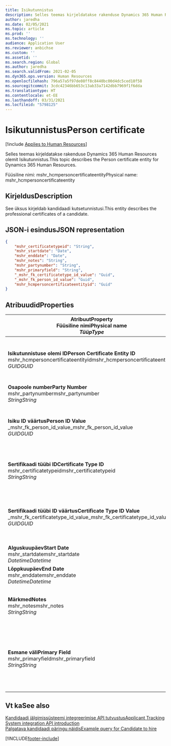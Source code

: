 ```yaml
---
title: Isikutunnistus
description: Selles teemas kirjeldatakse rakenduse Dynamics 365 Human Resources olemit Isikutunnistus.
author: jaredha
ms.date: 02/05/2021
ms.topic: article
ms.prod: ''
ms.technology: ''
audience: Application User
ms.reviewer: anbichse
ms.custom: ''
ms.assetid: ''
ms.search.region: Global
ms.author: jaredha
ms.search.validFrom: 2021-02-05
ms.dyn365.ops.version: Human Resources
ms.openlocfilehash: 796a57a5f97de08ff8c8440bc00d4dc5ced18f58
ms.sourcegitcommit: 3cdc42346bb653c13ab33a7142dbb7969f1f6dda
ms.translationtype: HT
ms.contentlocale: et-EE
ms.lasthandoff: 03/31/2021
ms.locfileid: "5798125"
---
```

# <a name="person-certificate"></a><span data-ttu-id="9f74c-103">Isikutunnistus</span><span class="sxs-lookup"><span data-stu-id="9f74c-103">Person certificate</span></span>

[!include [Applies to Human Resources](../includes/applies-to-hr.md)]

<span data-ttu-id="9f74c-104">Selles teemas kirjeldatakse rakenduse Dynamics 365 Human Resources olemit Isikutunnistus.</span><span class="sxs-lookup"><span data-stu-id="9f74c-104">This topic describes the Person certificate entity for Dynamics 365 Human Resources.</span></span>

<span data-ttu-id="9f74c-105">Füüsiline nimi: mshr_hcmpersoncertificateentity</span><span class="sxs-lookup"><span data-stu-id="9f74c-105">Physical name: mshr_hcmpersoncertificateentity</span></span>

## <a name="description"></a><span data-ttu-id="9f74c-106">Kirjeldus</span><span class="sxs-lookup"><span data-stu-id="9f74c-106">Description</span></span>

<span data-ttu-id="9f74c-107">See üksus kirjeldab kandidaadi kutsetunnistusi.</span><span class="sxs-lookup"><span data-stu-id="9f74c-107">This entity describes the professional certificates of a candidate.</span></span>

## <a name="json-representation"></a><span data-ttu-id="9f74c-108">JSON-i esindus</span><span class="sxs-lookup"><span data-stu-id="9f74c-108">JSON representation</span></span>

```json
{
    "mshr_certificatetypeid": "String",
    "mshr_startdate": "Date",
    "mshr_enddate": "Date",
    "mshr_notes": "String",
    "mshr_partynumber": "String",
    "mshr_primaryfield": "String",
    "_mshr_fk_certificatetype_id_value": "Guid",
    "_mshr_fk_person_id_value": "Guid",
    "mshr_hcmpersoncertificateentityid": "Guid"
}
```

## <a name="properties"></a><span data-ttu-id="9f74c-109">Atribuudid</span><span class="sxs-lookup"><span data-stu-id="9f74c-109">Properties</span></span>

| <span data-ttu-id="9f74c-110">Atribuut</span><span class="sxs-lookup"><span data-stu-id="9f74c-110">Property</span></span><br><span data-ttu-id="9f74c-111">**Füüsiline nimi**</span><span class="sxs-lookup"><span data-stu-id="9f74c-111">**Physical name**</span></span><br><span data-ttu-id="9f74c-112">**_Tüüp_**</span><span class="sxs-lookup"><span data-stu-id="9f74c-112">**_Type_**</span></span> | <span data-ttu-id="9f74c-113">Kasuta</span><span class="sxs-lookup"><span data-stu-id="9f74c-113">Use</span></span> | <span data-ttu-id="9f74c-114">Kirjeldus</span><span class="sxs-lookup"><span data-stu-id="9f74c-114">Description</span></span> |
| --- | --- | --- |
| <span data-ttu-id="9f74c-115">**Isikutunnistuse olemi ID**</span><span class="sxs-lookup"><span data-stu-id="9f74c-115">**Person Certificate Entity ID**</span></span><br><span data-ttu-id="9f74c-116">mshr_hcmpersoncertificateentityid</span><span class="sxs-lookup"><span data-stu-id="9f74c-116">mshr_hcmpersoncertificateentityid</span></span><br><span data-ttu-id="9f74c-117">*GUID*</span><span class="sxs-lookup"><span data-stu-id="9f74c-117">*GUID*</span></span> | <span data-ttu-id="9f74c-118">Kirjutuskaitstud</span><span class="sxs-lookup"><span data-stu-id="9f74c-118">Read-only</span></span><br><span data-ttu-id="9f74c-119">Nõutav</span><span class="sxs-lookup"><span data-stu-id="9f74c-119">Required</span></span> | <span data-ttu-id="9f74c-120">Süsteemi loodud kordumatu identifikaator isikutunnistuse üksuse kirjele.</span><span class="sxs-lookup"><span data-stu-id="9f74c-120">System-generated unique identifier for the person certificate entity record.</span></span> |
| <span data-ttu-id="9f74c-121">**Osapoole number**</span><span class="sxs-lookup"><span data-stu-id="9f74c-121">**Party Number**</span></span><br><span data-ttu-id="9f74c-122">mshr_partynumber</span><span class="sxs-lookup"><span data-stu-id="9f74c-122">mshr_partynumber</span></span><br><span data-ttu-id="9f74c-123">*String*</span><span class="sxs-lookup"><span data-stu-id="9f74c-123">*String*</span></span> | <span data-ttu-id="9f74c-124">Loe/kirjuta</span><span class="sxs-lookup"><span data-stu-id="9f74c-124">Read/write</span></span><br><span data-ttu-id="9f74c-125">Nõutav</span><span class="sxs-lookup"><span data-stu-id="9f74c-125">Required</span></span> | <span data-ttu-id="9f74c-126">Kandidaadi osapoole (isiku) ID.</span><span class="sxs-lookup"><span data-stu-id="9f74c-126">The party (person) ID of the candidate.</span></span> |
| <span data-ttu-id="9f74c-127">**Isiku ID väärtus**</span><span class="sxs-lookup"><span data-stu-id="9f74c-127">**Person ID Value**</span></span><br><span data-ttu-id="9f74c-128">_mshr_fk_person_id_value</span><span class="sxs-lookup"><span data-stu-id="9f74c-128">_mshr_fk_person_id_value</span></span><br><span data-ttu-id="9f74c-129">*GUID*</span><span class="sxs-lookup"><span data-stu-id="9f74c-129">*GUID*</span></span> | <span data-ttu-id="9f74c-130">Kirjutuskaitstud</span><span class="sxs-lookup"><span data-stu-id="9f74c-130">Read-only</span></span><br><span data-ttu-id="9f74c-131">Nõutav</span><span class="sxs-lookup"><span data-stu-id="9f74c-131">Required</span></span><br><span data-ttu-id="9f74c-132">Võõrvõti: mshr_dirpersonentityid olemile mshr_dirpersonentity</span><span class="sxs-lookup"><span data-stu-id="9f74c-132">Foreign key: mshr_dirpersonentityid of mshr_dirpersonentity</span></span> | <span data-ttu-id="9f74c-133">Süsteemi loodud osapoole (isiku) olemi kirje kordumatu identifikaator.</span><span class="sxs-lookup"><span data-stu-id="9f74c-133">The system-generated identifier of the party (person) entity record.</span></span> |
| <span data-ttu-id="9f74c-134">**Sertifikaadi tüübi ID**</span><span class="sxs-lookup"><span data-stu-id="9f74c-134">**Certificate Type ID**</span></span><br><span data-ttu-id="9f74c-135">mshr_certificatetypeid</span><span class="sxs-lookup"><span data-stu-id="9f74c-135">mshr_certificatetypeid</span></span><br><span data-ttu-id="9f74c-136">*String*</span><span class="sxs-lookup"><span data-stu-id="9f74c-136">*String*</span></span> | <span data-ttu-id="9f74c-137">Loe/kirjuta</span><span class="sxs-lookup"><span data-stu-id="9f74c-137">Read/write</span></span><br><span data-ttu-id="9f74c-138">Nõutav</span><span class="sxs-lookup"><span data-stu-id="9f74c-138">Required</span></span> |  <span data-ttu-id="9f74c-139">Human Resourcesis määratletud serditüübi identifikaator.</span><span class="sxs-lookup"><span data-stu-id="9f74c-139">The identifier of the certificate type defined in Human Resources.</span></span> |
| <span data-ttu-id="9f74c-140">**Sertifikaadi tüübi ID väärtus**</span><span class="sxs-lookup"><span data-stu-id="9f74c-140">**Certificate Type ID Value**</span></span><br><span data-ttu-id="9f74c-141">_mshr_fk_certificatetype_id_value</span><span class="sxs-lookup"><span data-stu-id="9f74c-141">_mshr_fk_certificatetype_id_value</span></span><br><span data-ttu-id="9f74c-142">*GUID*</span><span class="sxs-lookup"><span data-stu-id="9f74c-142">*GUID*</span></span> | <span data-ttu-id="9f74c-143">Kirjutuskaitstud</span><span class="sxs-lookup"><span data-stu-id="9f74c-143">Read-only</span></span><br><span data-ttu-id="9f74c-144">Nõutav</span><span class="sxs-lookup"><span data-stu-id="9f74c-144">Required</span></span><br><span data-ttu-id="9f74c-145">Võõrvõti: mshr_hcmcertificatetypeentityid olemist mshr_hcmcertificatetypeentity</span><span class="sxs-lookup"><span data-stu-id="9f74c-145">Foreign key: mshr_hcmcertificatetypeentityid of mshr_hcmcertificatetypeentity</span></span> | <span data-ttu-id="9f74c-146">Seostatud üksuse serditüübi süsteemi loodud kordumatu identifikaator.</span><span class="sxs-lookup"><span data-stu-id="9f74c-146">System-generated unique identifier of the certificate type in the associated entity.</span></span> |
| <span data-ttu-id="9f74c-147">**Alguskuupäev**</span><span class="sxs-lookup"><span data-stu-id="9f74c-147">**Start Date**</span></span><br><span data-ttu-id="9f74c-148">mshr_startdate</span><span class="sxs-lookup"><span data-stu-id="9f74c-148">mshr_startdate</span></span><br><span data-ttu-id="9f74c-149">*Datetime*</span><span class="sxs-lookup"><span data-stu-id="9f74c-149">*Datetime*</span></span> | <span data-ttu-id="9f74c-150">Loe/kirjuta</span><span class="sxs-lookup"><span data-stu-id="9f74c-150">Read/write</span></span><br><span data-ttu-id="9f74c-151">Nõutav</span><span class="sxs-lookup"><span data-stu-id="9f74c-151">Required</span></span> | <span data-ttu-id="9f74c-152">Serdi väljastamise kuupäev.</span><span class="sxs-lookup"><span data-stu-id="9f74c-152">The date at which the certificate was issued.</span></span> |
| <span data-ttu-id="9f74c-153">**Lõppkuupäev**</span><span class="sxs-lookup"><span data-stu-id="9f74c-153">**End Date**</span></span><br><span data-ttu-id="9f74c-154">mshr_enddate</span><span class="sxs-lookup"><span data-stu-id="9f74c-154">mshr_enddate</span></span><br><span data-ttu-id="9f74c-155">*Datetime*</span><span class="sxs-lookup"><span data-stu-id="9f74c-155">*Datetime*</span></span> | <span data-ttu-id="9f74c-156">Loe/kirjuta</span><span class="sxs-lookup"><span data-stu-id="9f74c-156">Read/write</span></span><br><span data-ttu-id="9f74c-157">Valikuline</span><span class="sxs-lookup"><span data-stu-id="9f74c-157">Optional</span></span> | <span data-ttu-id="9f74c-158">Sertifikaadi aegumise kuupäev.</span><span class="sxs-lookup"><span data-stu-id="9f74c-158">The date at which the certificate will expire.</span></span> |
| <span data-ttu-id="9f74c-159">**Märkmed**</span><span class="sxs-lookup"><span data-stu-id="9f74c-159">**Notes**</span></span><br><span data-ttu-id="9f74c-160">mshr_notes</span><span class="sxs-lookup"><span data-stu-id="9f74c-160">mshr_notes</span></span><br><span data-ttu-id="9f74c-161">*String*</span><span class="sxs-lookup"><span data-stu-id="9f74c-161">*String*</span></span> | <span data-ttu-id="9f74c-162">Loe/kirjuta</span><span class="sxs-lookup"><span data-stu-id="9f74c-162">Read/write</span></span><br><span data-ttu-id="9f74c-163">Valikuline</span><span class="sxs-lookup"><span data-stu-id="9f74c-163">Optional</span></span> | <span data-ttu-id="9f74c-164">Märkused värbamishalduritele ja värbajatele kasutamiseks.</span><span class="sxs-lookup"><span data-stu-id="9f74c-164">Notes for use by hiring managers and recruiters.</span></span> |
| <span data-ttu-id="9f74c-165">**Esmane väli**</span><span class="sxs-lookup"><span data-stu-id="9f74c-165">**Primary Field**</span></span><br><span data-ttu-id="9f74c-166">mshr_primaryfield</span><span class="sxs-lookup"><span data-stu-id="9f74c-166">mshr_primaryfield</span></span><br><span data-ttu-id="9f74c-167">*String*</span><span class="sxs-lookup"><span data-stu-id="9f74c-167">*String*</span></span> | <span data-ttu-id="9f74c-168">Kirjutuskaitstud</span><span class="sxs-lookup"><span data-stu-id="9f74c-168">Read-only</span></span><br><span data-ttu-id="9f74c-169">Nõutav</span><span class="sxs-lookup"><span data-stu-id="9f74c-169">Required</span></span> |  <span data-ttu-id="9f74c-170">Väli, mida kasutatakse üksusekirje esmase ID-na.</span><span class="sxs-lookup"><span data-stu-id="9f74c-170">Field to be used as an identifier of the entity record.</span></span> <span data-ttu-id="9f74c-171">Osapoole numbri, sertifikaadi tüübi ID ja alguskuupäeva kombinatsioon.</span><span class="sxs-lookup"><span data-stu-id="9f74c-171">Combination of party number, certificate type ID, and start date.</span></span> |

## <a name="see-also"></a><span data-ttu-id="9f74c-172">Vt ka</span><span class="sxs-lookup"><span data-stu-id="9f74c-172">See also</span></span>

[<span data-ttu-id="9f74c-173">Kandidaadi jälgimissüsteemi integreerimise API tutvustus</span><span class="sxs-lookup"><span data-stu-id="9f74c-173">Applicant Tracking System integration API introduction</span></span>](hr-admin-integration-ats-api-introduction.md)<br>
[<span data-ttu-id="9f74c-174">Palgatava kandidaadi päringu näidis</span><span class="sxs-lookup"><span data-stu-id="9f74c-174">Example query for Candidate to hire</span></span>](hr-admin-integration-ats-api-candidate-to-hire-example-query.md)



[!INCLUDE[footer-include](../includes/footer-banner.md)]